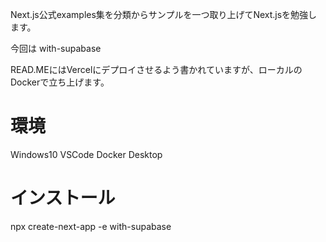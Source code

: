 <!--
title:   with-supabase (Next.js公式examples集を分類)
tags:    AppRouter,Next.js,ServerAction,Supabase,middleware
id:      b4b168a056dc10776d87
private: true
-->
Next.js公式examples集を分類からサンプルを一つ取り上げてNext.jsを勉強します。

今回は
with-supabase

READ.MEにはVercelにデプロイさせるよう書かれていますが、ローカルのDockerで立ち上げます。

# 環境
Windows10
VSCode
Docker Desktop

# インストール
npx create-next-app -e with-supabase